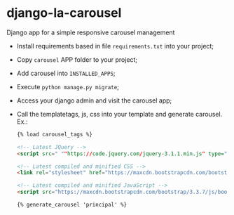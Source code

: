 # django-la-carousel

Django app for a simple responsive carousel management

- Install requirements based in file `requirements.txt` into your project;

- Copy `carousel` APP folder to your project;

- Add carousel into `INSTALLED_APPS`;

- Execute `python manage.py migrate`;

- Access your django admin and visit the carousel app;

- Call the templatetags, js, css into your template and generate carousel. Ex.:
    ``` html
    {% load carousel_tags %}
    
    <!-- Latest JQuery -->
    <script src=" ""https://code.jquery.com/jquery-3.1.1.min.js" type="text/javascript" charset="utf-8"></script>
    
    <!-- Latest compiled and minified CSS -->
    <link rel="stylesheet" href="https://maxcdn.bootstrapcdn.com/bootstrap/3.3.7/css/bootstrap.min.css" integrity="sha384-BVYiiSIFeK1dGmJRAkycuHAHRg32OmUcww7on3RYdg4Va+PmSTsz/K68vbdEjh4u" crossorigin="anonymous">
    
    <!-- Latest compiled and minified JavaScript -->
    <script src="https://maxcdn.bootstrapcdn.com/bootstrap/3.3.7/js/bootstrap.min.js" integrity="sha384-Tc5IQib027qvyjSMfHjOMaLkfuWVxZxUPnCJA7l2mCWNIpG9mGCD8wGNIcPD7Txa" crossorigin="anonymous"></script>
    
    {% generate_carousel 'principal' %}
    ```